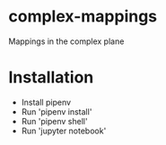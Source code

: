 # complex-mappings
Mappings in the complex plane

# Installation

- Install pipenv
- Run 'pipenv install'
- Run 'pipenv shell'
- Run 'jupyter notebook'
